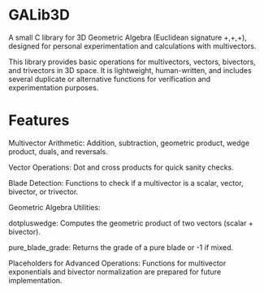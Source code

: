 # GALib3D

A small C library for 3D Geometric Algebra (Euclidean signature +,+,+), designed for personal experimentation and calculations with multivectors.

This library provides basic operations for multivectors, vectors, bivectors, and trivectors in 3D space. It is lightweight, human-written, and includes several duplicate or alternative functions for verification and experimentation purposes.

 # Features

Multivector Arithmetic: Addition, subtraction, geometric product, wedge product, duals, and reversals.

Vector Operations: Dot and cross products for quick sanity checks.

Blade Detection: Functions to check if a multivector is a scalar, vector, bivector, or trivector.

Geometric Algebra Utilities:

dotpluswedge: Computes the geometric product of two vectors (scalar + bivector).

pure_blade_grade: Returns the grade of a pure blade or -1 if mixed.

Placeholders for Advanced Operations: Functions for multivector exponentials and bivector normalization are prepared for future implementation.
